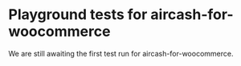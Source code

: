 # Playground tests for aircash-for-woocommerce
We are still awaiting the first test run for aircash-for-woocommerce.

